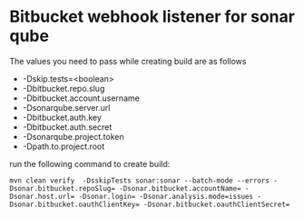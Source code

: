 # Bitbucket webhook listener for sonar qube
The values you need to pass while creating build are as follows
- -Dskip.tests=\<boolean>
- -Dbitbucket.repo.slug
- -Dbitbucket.account.username
- -Dsonarqube.server.url
- -Dbitbucket.auth.key
- -Dbitbucket.auth.secret
- -Dsonarqube.project.token
- -Dpath.to.project.root

run the following command to create build:
```
mvn clean verify  -DsskipTests sonar:sonar --batch-mode --errors -Dsonar.bitbucket.repoSlug= -Dsonar.bitbucket.accountName= -Dsonar.host.url= -Dsonar.login= -Dsonar.analysis.mode=issues -Dsonar.bitbucket.oauthClientKey= -Dsonar.bitbucket.oauthClientSecret=
```
